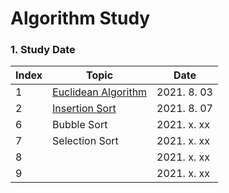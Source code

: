# Algorithm Study

### 1. Study Date
|Index|Topic|Date|
|------|---|---|
|1|[Euclidean Algorithm](https://alkorithm.tistory.com/entry/Algorithm-Study-%EC%9C%A0%ED%81%B4%EB%A6%AC%EB%93%9C-%ED%98%B8%EC%A0%9C%EB%B2%95Euclidean-algorithm%EC%9C%BC%EB%A1%9C-%EC%B5%9C%EB%8C%80%EA%B3%B5%EC%95%BD%EC%88%98-%EA%B5%AC%ED%95%98%EA%B8%B0java-swift-Alkorithm)|2021. 8. 03|
|2|[Insertion Sort](https://alkorithm.tistory.com/entry/Algorithm-Study-%EC%82%BD%EC%9E%85-%EC%A0%95%EB%A0%ACInsertion-Sort-java-swift-Alkorithm)|2021. 8. 07|
|6|Bubble Sort|2021. x. xx|
|7|Selection Sort|2021. x. xx|
|8||2021. x. xx|
|9||2021. x. xx|
